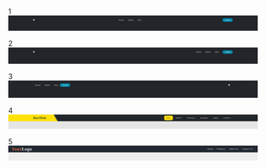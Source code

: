 1
![alt text](https://github.com/RaphaelStopa/flex-navbar/blob/master/1/2022-01-07%20(1).png)

2
![alt text](https://github.com/RaphaelStopa/flex-navbar/blob/master/2/2.png)

3
![alt text](https://github.com/RaphaelStopa/flex-navbar/blob/master/3/3.png)

4
![alt text](https://github.com/RaphaelStopa/flex-navbar/blob/master/4/4.png)

5
![alt text](https://github.com/RaphaelStopa/flex-navbar/blob/master/5/5.png)
